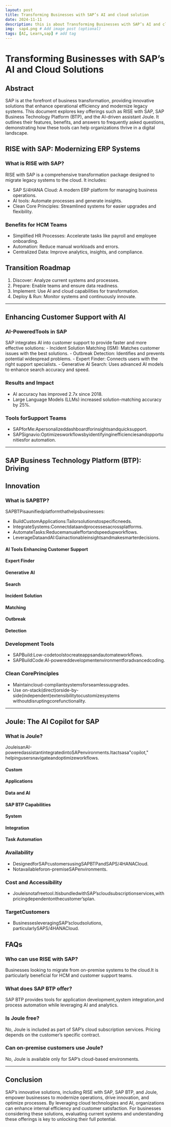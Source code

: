 ```yaml
---
layout: post
title: Transforming Businesses with SAP’s AI and cloud solution
date: 2024-11-11 
description: this is about Transforming Businesses with SAP’s AI and cloud solution
img:  sap4.png # Add image post (optional)
tags: [AI, Learn,sap] # add tag
---
```

# Transforming Businesses with SAP’s AI and Cloud Solutions


## Abstract


SAP is at the forefront of business transformation, providing innovative solutions that enhance operational efficiency and modernize legacy systems. This document explores key offerings such as RISE with SAP, SAP Business Technology Platform (BTP), and the AI-driven assistant Joule. It outlines their features, benefits, and answers to frequently asked questions, demonstrating how these tools can help organizations thrive in a digital landscape.

## RISE with SAP: Modernizing ERP Systems

### What is RISE with SAP?


RISE with SAP is a comprehensive transformation package designed to migrate legacy systems to the cloud. It includes:

- SAP S/4HANA Cloud: A modern ERP platform for managing business operations.
- AI tools: Automate processes and generate insights.
- Clean Core Principles: Streamlined systems for easier upgrades and flexibility.

### Benefits for HCM Teams

- Simplified HR Processes: Accelerate tasks like payroll and employee onboarding.
- Automation: Reduce manual workloads and errors.
- Centralized Data: Improve analytics, insights, and compliance.

## Transition Roadmap

1. Discover: Analyze current systems and processes.
2. Prepare: Enable teams and ensure data readiness.
3. Implement: Use AI and cloud capabilities for transformation.
4. Deploy & Run: Monitor systems and continuously innovate.

---

## Enhancing Customer Support with AI

### AI-PoweredTools in SAP

SAP integrates AI into customer support to provide faster and more effective solutions:
	- Incident Solution Matching (ISM): Matches customer issues with the best solutions.
    - Outbreak Detection: Identifies and prevents potential widespread problems.
	- Expert Finder: Connects users with the right support specialists.
    - Generative AI Search: Uses advanced AI models to enhance search accuracy and speed.

### Results and Impact

- AI accuracy has improved 2.7x since 2018.
- Large Language Models (LLMs) increased solution-matching accuracy by 25%.

### Tools forSupport Teams

- SAPforMe:Apersonalizeddashboardforinsightsandquicksupport.
- SAPSignavio:Optimizesworkflowsbyidentifyinginefficienciesandopportunitiesfor
    automation.

---

## SAP Business Technology Platform (BTP): Driving

## Innovation

### What is SAPBTP?

SAPBTPisaunifiedplatformthathelpsbusinesses:

- BuildCustomApplications:Tailorsolutionstospecificneeds.
- IntegrateSystems:Connectdataandprocessesacrossplatforms.
- AutomateTasks:Reducemanualeffortandspeedupworkflows.
- LeverageDataandAI:Gainactionableinsightsandmakesmarterdecisions.

#### AI Tools Enhancing Customer Support

#### Expert Finder

#### Generative AI

#### Search

#### Incident Solution

#### Matching

#### Outbreak

#### Detection


### Development Tools

- SAPBuild:Low-codetoolstocreateappsandautomateworkflows.
- SAPBuildCode:AI-powereddevelopmentenvironmentforadvancedcoding.

### Clean CorePrinciples

- Maintaincloud-compliantsystemsforseamlessupgrades.
- Use on-stack(direct)orside-by-side(independent)extensibilitytocustomizesystems
    withoutdisruptingcorefunctionality.

---

## Joule: The AI Copilot for SAP

### What is Joule?

JouleisanAI-poweredassistantintegratedintoSAPenvironments.Itactsasa"copilot,"
helpingusersnavigateandoptimizeworkflows.

#### Custom

#### Applications

#### Data and AI

#### SAP BTP Capabilities

#### System

#### Integration

#### Task Automation


### Availability

- DesignedforSAPcustomersusingSAPBTPandSAPS/4HANACloud.
- Notavailableforon-premiseSAPenvironments.

### Cost and Accessibility

- Jouleisnotafreetool.ItisbundledwithSAP’scloudsubscriptionservices,with
    pricingdependentonthecustomer’splan.

### TargetCustomers

- BusinessesleveragingSAP’scloudsolutions, particularlySAPS/4HANACloud.



## FAQs

### Who can use RISE with SAP?

Businesses looking to migrate from on-premise systems to the cloud.It is particularly
beneficial for HCM and customer support teams.

### What does SAP BTP offer?

SAP BTP provides tools for application development,system integration,and process
automation while leveraging AI and analytics.

### Is Joule free?

No, Joule is included as part of SAP’s cloud subscription services. Pricing depends on the customer’s specific contract.

### Can on-premise customers use Joule?

No, Joule is available only for SAP’s cloud-based environments.

---

## Conclusion

SAP’s innovative solutions, including RISE with SAP, SAP BTP, and Joule, empower businesses to modernize operations, drive innovation, and optimize processes. By leveraging cloud technologies and AI, organizations can enhance internal efficiency and customer satisfaction.
For businesses considering these solutions, evaluating current systems and understanding these offerings is key to unlocking their full potential.


